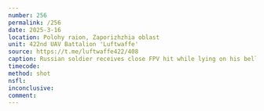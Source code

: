 ```yaml
---
number: 256
permalink: /256
date: 2025-3-16
location: Polohy raion, Zaporizhzhia oblast
unit: 422nd UAV Battalion 'Luftwaffe'
source: https://t.me/luftwaffe422/408
caption: Russian soldier receives close FPV hit while lying on his belly in a treeline, grabs his AK and shoots himself without changing position
timecode: 
method: shot
nsfl: 
inconclusive: 
comment: 
---
```

<script async src="https://telegram.org/js/telegram-widget.js?22" data-telegram-post="chornyriy/40" data-width="100%"></script>